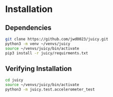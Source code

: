 # Installation
## Dependencies
```bash
git clone https://github.com/jwd0023/juicy.git
python3 -m venv ~/venvs/juicy
source ~/venvs/juicy/bin/activate
pip3 install -r juicy/requirments.txt
```

## Verifying Installation
```bash
cd juicy
source ~/venvs/juicy/bin/activate
python3 -m juicy.test.accelerometer_test
```

